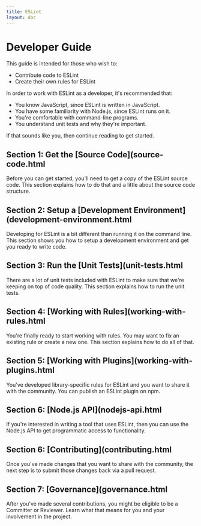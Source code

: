 ```yaml
---
title: ESLint
layout: doc
---
```

<!-- Note: No pull requests accepted for this file. See README.md in the root directory for details. -->
# Developer Guide

This guide is intended for those who wish to:

* Contribute code to ESLint
* Create their own rules for ESLint

In order to work with ESLint as a developer, it's recommended that:

* You know JavaScript, since ESLint is written in JavaScript.
* You have some familiarity with Node.js, since ESLint runs on it.
* You're comfortable with command-line programs.
* You understand unit tests and why they're important.

If that sounds like you, then continue reading to get started.

## Section 1: Get the [Source Code](source-code.html

Before you can get started, you'll need to get a copy of the ESLint source code. This section explains how to do that and a little about the source code structure.

## Section 2: Setup a [Development Environment](development-environment.html

Developing for ESLint is a bit different than running it on the command line. This section shows you how to setup a development environment and get you ready to write code.

## Section 3: Run the [Unit Tests](unit-tests.html

There are a lot of unit tests included with ESLint to make sure that we're keeping on top of code quality. This section explains how to run the unit tests.

## Section 4: [Working with Rules](working-with-rules.html

You're finally ready to start working with rules. You may want to fix an existing rule or create a new one. This section explains how to do all of that.

## Section 5: [Working with Plugins](working-with-plugins.html

You've developed library-specific rules for ESLint and you want to share it with the community. You can publish an ESLint plugin on npm.

## Section 6: [Node.js API](nodejs-api.html

If you're interested in writing a tool that uses ESLint, then you can use the Node.js API to get programmatic access to functionality.

## Section 6: [Contributing](contributing.html

Once you've made changes that you want to share with the community, the next step is to submit those changes back via a pull request.

## Section 7: [Governance](governance.html

After you've made several contributions, you might be eligible to be a Committer or Reviewer. Learn what that means for you and your involvement in the project.
